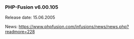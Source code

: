 ### PHP-Fusion v6.00.105
Release date: 15.06.2005

News: https://www.phpfusion.com/infusions/news/news.php?readmore=228
